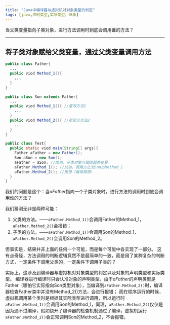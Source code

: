 ```yaml
---
title: "Java中编译器与虚拟机对对象类型的判定"
tags: [java,声明类型,实际类型，继承]
---
```


当父类变量指向子类对象，进行方法调用时到底会调用谁的方法？

---

## 将子类对象赋给父类变量，通过父类变量调用方法

``` java
public class Father{
  ...
  public viod Method_1(){
    ...
  }
}

public class Son extends Father{
  ...
  public viod Method_1(){ //重写方法1
    ...
  }
  public viod Method_2(){ //新定义方法2
    ...
  }
}

public class Test{
  public static viod main(String[] args){
    Father aFather = new Father();
    Son aSon = new Son();
    aFather = aSon; //成功，子类对象可赋给超类变量
    aFather.Method_1(); //成功，调用方法为Son的Method_1
    aFather.Method_2(); //报错（编译报错）
  }
}

```

我们的问题是这个：当*aFather*指向一个子类对象时，进行方法的调用时到底会调用谁的方法？

我们猜测无非是两种可能：
1. 父类的方法。——`aFather.Method_1()`会调用Father的Method_1，`aFather.Method_2()`会报错；
2. 子类的方法。——`aFather.Method_1()`会调用Son的Method_1，`aFather.Method_2()`会调用Son的Method_2。

但事实是，结果并非上面的任何一个可能，而是每个可能中各实现了一部分。
这有点奇怪，方法调用的判断逻辑竟然不是最简单的一致，而是用了某种复杂的判断方式，一定条件下调用父类的，一定条件下调用子类的？

实际上，这涉及到编译器与虚拟机对对象类型的判定以及对象的声明类型和实际类型。
编译器进行编译时只会认准对象的声明类型，由于*aFather*的声明类型是Father（哪怕它实际指向Son类型对象），当编译到`aFather.Method_2()`时，编译器检查Father类中并没有Method_2()方法，会进行报错；
而在程序运行的时候，虚拟机调用某个类时是根据其实际类型进行调用，所以运行时`aFather.Method_1()`会调用Son的Method_1，同理，`aFather.Method_2()`仅仅是因为通不过编译，假如绕开了编译器的检查机制通过了编译，虚拟机运行`aFather.Method_2()`会正常调用Son的Method_2，不会报错。


